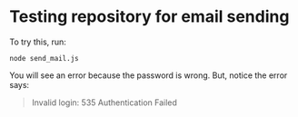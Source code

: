 # Testing repository for email sending

To try this, run:

```
node send_mail.js
```

You will see an error because the password is wrong. But, notice the error says:

> Invalid login: 535 Authentication Failed

